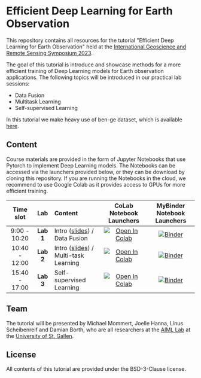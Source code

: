 # Efficient Deep Learning for Earth Observation

This repository contains all resources for the tutorial "Efficient Deep Learning for Earth Observation" held at the [International Geoscience and Remote Sensing Symposium 2023](https://2023.ieeeigarss.org/).

The goal of this tutorial is introduce and showcase methods for a more efficient training of Deep Learning models for Earth observation applications. The following topics will be introduced in our practical lab sessions:
* Data Fusion
* Multitask Learning
* Self-supervised Learning

In this tutorial we make heavy use of ben-ge dataset, which is available [here](https://github.com/HSG-AIML/ben-ge).

## Content

Course materials are provided in the form of Jupyter Notebooks that use Pytorch to implement Deep Learning models. The Notebooks can be accessed via the launchers provided below, or they can be download by cloning this repository. If you are running the Notebooks in the cloud, we recommend to use Google Colab as it provides access to GPUs for more efficient training.


| Time slot               | Lab        |  Content                         |  CoLab Notebook Launchers                 | MyBinder Notebook Launchers|
|:-----------------------:|:--------------:|:---------------------------------|:-------------------------------:|:-------:|
| 9:00 - 10:20            |   **Lab 1**     | Intro ([slides](https://github.com/HSG-AIML/IGARSS2023_EfficientDeepLearningEO/blob/main/00-intro/00_intro.pdf)) / Data Fusion           | [![Open In Colab](https://colab.research.google.com/assets/colab-badge.svg)](https://colab.research.google.com/github/HSG-AIML/IGARSS2023_EfficientDeepLearningEO/blob/main/01-data_fusion/lab_df.ipynb) | [![Binder](https://mybinder.org/badge_logo.svg)](https://mybinder.org/v2/gh/HSG-AIML/IGARSS2023_EfficientDeepLearningEO/main?filepath=01-data_fusion/lab_df.ipynb)|
| 10:40 - 12:00           |   **Lab 2**     | Intro ([slides](https://github.com/HSG-AIML/IGARSS2023_EfficientDeepLearningEO/blob/main/02-mtl/02_mtl.pdf)) / Multi-task Learning         | [![Open In Colab](https://colab.research.google.com/assets/colab-badge.svg)](https://colab.research.google.com/github/HSG-AIML/IGARSS2023_EfficientDeepLearningEO/blob/main/02-mtl/lab_mtl.ipynb) | [![Binder](https://mybinder.org/badge_logo.svg)](https://mybinder.org/v2/gh/HSG-AIML/IGARSS2023_EfficientDeepLearningEO/main?filepath=02-mtl/lab_mtl.ipynb)|
| 15:40 - 17:00           |   **Lab 3**     | Self-supervised Learning         | [![Open In Colab](https://colab.research.google.com/assets/colab-badge.svg)](https://colab.research.google.com/github/HSG-AIML/IGARSS2023_EfficientDeepLearningEO/blob/main/04-ssl/lab_ssl.ipynb) | [![Binder](https://mybinder.org/badge_logo.svg)](https://mybinder.org/v2/gh/HSG-AIML/IGARSS2023_EfficientDeepLearningEO/main?filepath=04-ssl/lab_ssl.ipynb)|

## Team

The tutorial will be presented by Michael Mommert, Joelle Hanna, Linus Scheibenreif and Damian Borth, who are all researchers at the [AIML Lab](https://hsg-aiml.github.io/) at the [University of St. Gallen](https://www.unisg.ch/en/).

## License

All contents of this tutorial are provided under the BSD-3-Clause license.
